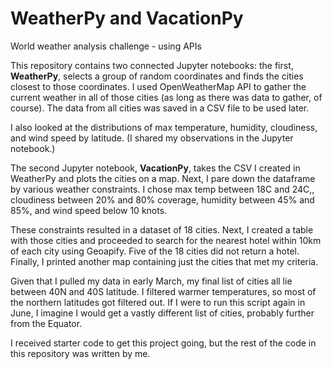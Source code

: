 # WeatherPy and VacationPy
World weather analysis challenge - using APIs

This repository contains two connected Jupyter notebooks: the first, **WeatherPy**, selects a group of random coordinates and finds the cities closest to those coordinates. I used OpenWeatherMap API to gather the current weather in all of those cities (as long as there was data to gather, of course). The data from all cities was saved in a CSV file to be used later.

I also looked at the distributions of max temperature, humidity, cloudiness, and wind speed by latitude. (I shared my observations in the Jupyter notebook.)

The second Jupyter notebook, **VacationPy**, takes the CSV I created in WeatherPy and plots the cities on a map. Next, I pare down the dataframe by various weather constraints. I chose max temp between 18C and 24C,, cloudiness between 20% and 80% coverage, humidity between 45% and 85%, and wind speed below 10 knots.

These constraints resulted in a dataset of 18 cities. Next, I created a table with those cities and proceeded to search for the nearest hotel within 10km of each city using Geoapify. Five of the 18 cities did not return a hotel. Finally, I printed another map containing just the cities that met my criteria.

Given that I pulled my data in early March, my final list of cities all lie between 40N and 40S latitude. I filtered warmer temperatures, so most of the northern latitudes got filtered out. If I were to run this script again in June, I imagine I would get a vastly different list of cities, probably further from the Equator.

I received starter code to get this project going, but the rest of the code in this repository was written by me.